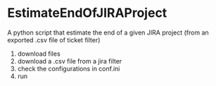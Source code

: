 # EstimateEndOfJIRAProject
A python script that estimate the end of a given JIRA project (from an exported .csv file of ticket filter)

1. download files
2. download a .csv file from a jira filter
3. check the configurations in conf.ini
4. run
